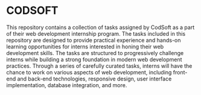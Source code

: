 # CODSOFT
This repository contains a collection of tasks assigned by CodSoft as a part of their web development internship program. The tasks included in this repository are designed to provide practical experience and hands-on learning opportunities for interns interested in honing their web development skills.
The tasks are structured to progressively challenge interns while building a strong foundation in modern web development practices.
Through a series of carefully curated tasks, interns will have the chance to work on various aspects of web development, including front-end and back-end technologies, responsive design, user interface implementation, database integration, and more.
